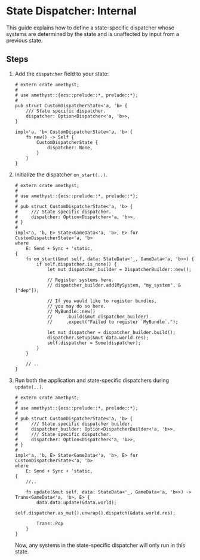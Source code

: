 # State Dispatcher: Internal

This guide explains how to define a state-specific dispatcher whose systems are determined by the state and is unaffected by input from a previous state.

## Steps

1. Add the `dispatcher` field to your state:

    ```rust,edition2018,no_run,noplaypen
    # extern crate amethyst;
    #
    # use amethyst::{ecs::prelude::*, prelude::*};
    #
    pub struct CustomDispatcherState<'a, 'b> {
        /// State specific dispatcher.
        dispatcher: Option<Dispatcher<'a, 'b>>,
    }

    impl<'a, 'b> CustomDispatcherState<'a, 'b> {
        fn new() -> Self {
            CustomDispatcherState {
                dispatcher: None,
            }
        }
    }
    ```

2. Initialize the dispatcher `on_start(..)`.

    ```rust,edition2018,no_run,noplaypen
    # extern crate amethyst;
    #
    # use amethyst::{ecs::prelude::*, prelude::*};
    #
    # pub struct CustomDispatcherState<'a, 'b> {
    #     /// State specific dispatcher.
    #     dispatcher: Option<Dispatcher<'a, 'b>>,
    # }
    #
    impl<'a, 'b, E> State<GameData<'a, 'b>, E> for CustomDispatcherState<'a, 'b>
    where
        E: Send + Sync + 'static,
    {
        fn on_start(&mut self, data: StateData<'_, GameData<'a, 'b>>) {
            if self.dispatcher.is_none() {
                let mut dispatcher_builder = DispatcherBuilder::new();

                // Register systems here.
                // dispatcher_builder.add(MySystem, "my_system", &["dep"]);

                // If you would like to register bundles,
                // you may do so here.
                // MyBundle::new()
                //     .build(&mut dispatcher_builder)
                //     .expect("Failed to register `MyBundle`.");

                let mut dispatcher = dispatcher_builder.build();
                dispatcher.setup(&mut data.world.res);
                self.dispatcher = Some(dispatcher);
            }
        }

        // ..
    }
    ```

3. Run both the application and state-specific dispatchers during `update(..)`.

    ```rust,edition2018,no_run,noplaypen
    # extern crate amethyst;
    #
    # use amethyst::{ecs::prelude::*, prelude::*};
    #
    # pub struct CustomDispatcherState<'a, 'b> {
    #     /// State specific dispatcher builder.
    #     dispatcher_builder: Option<DispatcherBuilder<'a, 'b>>,
    #     /// State specific dispatcher.
    #     dispatcher: Option<Dispatcher<'a, 'b>>,
    # }
    #
    impl<'a, 'b, E> State<GameData<'a, 'b>, E> for CustomDispatcherState<'a, 'b>
    where
        E: Send + Sync + 'static,
    {
        //..

        fn update(&mut self, data: StateData<'_, GameData<'a, 'b>>) -> Trans<GameData<'a, 'b>, E> {
            data.data.update(&data.world);
            self.dispatcher.as_mut().unwrap().dispatch(&data.world.res);

            Trans::Pop
        }
    }
    ```

    Now, any systems in the state-specific dispatcher will only run in this state.
